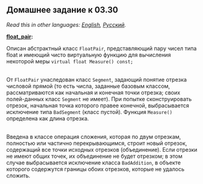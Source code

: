 ## Домашнее задание к 03.30

*Read this in other languages: [English](README.md), [Русский](README.ru.md).*

<b> [float_pair](./float_pair.cpp): </b> <br>

Описан абстрактный класс `FloatPair`, представляющий пару чисел типа float и имеющий чисто виртуальную функцию для вычисления некоторой меры `virtual float Measure() const;`
<br> <br> 

От `FloatPair` унаследован класс `Segment`, задающий понятие отрезка числовой прямой (то есть числа, заданные базовым классом, рассматриваются как начальная и конечная точки отрезка; своих полей-данных класс `Segment` не имеет). При попытке сконструировать отрезок, начальная точка которого правее конечной, выбрасывается исключение типа `BadSegment` (класс пустой). Функция `Measure()` определена как длина отрезка. 
<br> <br> 

Введена в классе операция сложения, которая по двум отрезкам, полностью или частично перекрывающимся, строит новый отрезок, содержащий все точки исходных отрезков (объединение). Если отрезки не имеют общих точек, их объединение не будет отрезком; в этом случае выбрасывается исключение класса `BadAddition`, в объекте которого содержутся границы обоих отрезков, которые не удалось сложить. 
